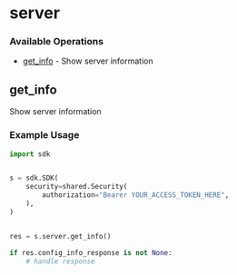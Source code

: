 # server

### Available Operations

* [get_info](#get_info) - Show server information

## get_info

Show server information

### Example Usage

```python
import sdk


s = sdk.SDK(
    security=shared.Security(
        authorization="Bearer YOUR_ACCESS_TOKEN_HERE",
    ),
)


res = s.server.get_info()

if res.config_info_response is not None:
    # handle response
```
